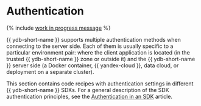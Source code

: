 # Authentication

{% include [work in progress message](../../_includes/addition.md) %}

{{ ydb-short-name }} supports multiple authentication methods when connecting to the server side. Each of them is usually specific to a particular environment pair: where the client application is located (in the trusted {{ ydb-short-name }} zone or outside it) and the {{ ydb-short-name }} server side (a Docker container, {{ yandex-cloud }}, data cloud, or deployment on a separate cluster).

This section contains code recipes with authentication settings in different {{ ydb-short-name }} SDKs. For a general description of the SDK authentication principles, see the [Authentication in an SDK](../../../auth.md) article.

